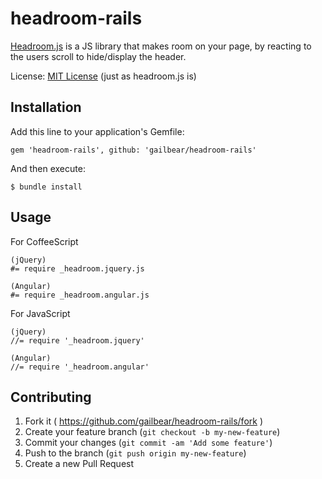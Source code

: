 # headroom-rails

[Headroom.js](http://wicky.nillia.ms/headroom.js/) is a JS library that makes room on your page, by reacting to the users scroll to hide/display the header.

License: [MIT License](http://opensource.org/licenses/MIT) (just as headroom.js is)

## Installation

Add this line to your application's Gemfile:

    gem 'headroom-rails', github: 'gailbear/headroom-rails'

And then execute:

    $ bundle install


## Usage
For CoffeeScript

    (jQuery)
    #= require _headroom.jquery.js

    (Angular)
    #= require _headroom.angular.js

For JavaScript

    (jQuery)
    //= require '_headroom.jquery'

    (Angular)
    //= require '_headroom.angular'


## Contributing

1. Fork it ( https://github.com/gailbear/headroom-rails/fork )
2. Create your feature branch (`git checkout -b my-new-feature`)
3. Commit your changes (`git commit -am 'Add some feature'`)
4. Push to the branch (`git push origin my-new-feature`)
5. Create a new Pull Request
